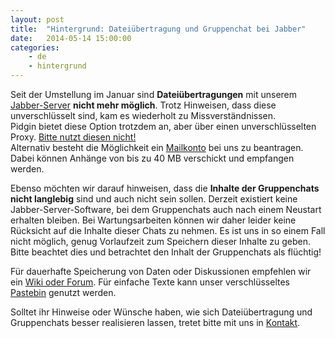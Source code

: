 ```yaml
---
layout: post
title:  "Hintergrund: Dateiübertragung und Gruppenchat bei Jabber"
date:   2014-05-14 15:00:00
categories:
    - de
    - hintergrund
---
```

Seit der Umstellung im Januar sind **Dateiübertragungen** mit unserem [Jabber-Server](/service/xmpp.html) **nicht mehr möglich**. Trotz Hinweisen, dass diese unverschlüsselt sind,  kam es wiederholt zu Missverständnissen.  
Pidgin bietet diese Option trotzdem an, aber über einen unverschlüsselten Proxy. [Bitte nutzt diesen nicht!](https://wiki.systemli.org/howto/jabber#b_reitererweitert)  
Alternativ besteht die Möglichkeit ein [Mailkonto](/service/mail.html) bei uns zu beantragen. Dabei können Anhänge von bis zu 40 MB verschickt und empfangen werden.

Ebenso möchten wir darauf hinweisen, dass die **Inhalte der Gruppenchats nicht langlebig** sind und auch nicht sein sollen.
Derzeit existiert keine Jabber-Server-Software, bei dem Gruppenchats auch nach einem Neustart erhalten bleiben. Bei Wartungsarbeiten können wir daher leider keine Rücksicht auf die Inhalte dieser Chats zu nehmen.
Es ist uns in so einem Fall nicht möglich, genug Vorlaufzeit zum Speichern dieser Inhalte zu geben. Bitte beachtet dies und betrachtet den Inhalt der Gruppenchats als flüchtig!

Für dauerhafte Speicherung von Daten oder Diskussionen empfehlen wir ein [Wiki oder Forum](/service/hosting.html). Für einfache Texte kann unser verschlüsseltes [Pastebin](/service/paste.html) genutzt werden.

Solltet ihr Hinweise oder Wünsche haben, wie sich Dateiübertragung und Gruppenchats besser realisieren lassen, tretet bitte mit uns in [Kontakt](/kontakt.html).
